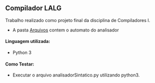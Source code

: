## Compilador LALG
Trabalho realizado como projeto final da disciplina de Compiladores I.
- A pasta [Arquivos](https://github.com/larissacsilva/TrabalhoFinalCompI/tree/main/Arquivos) contem o automato do analisador

#### Linguagem utilizada:
* Python 3

#### Como Testar:
* Executar o arquivo analisadorSintatico.py utilizando python3.
